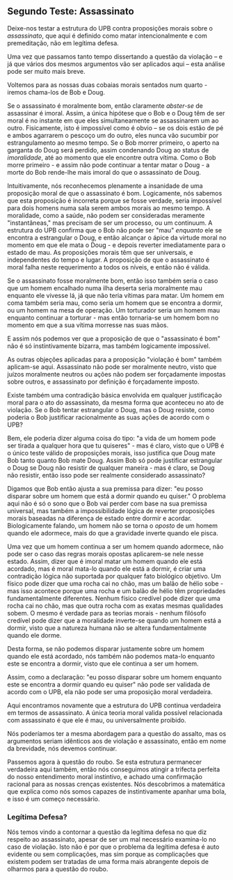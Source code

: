 ## Segundo Teste: Assassinato

Deixe-nos testar a estrutura do UPB contra proposições morais sobre o *assassinato*, que aqui é definido como matar intencionalmente e com premeditação, não em legítima defesa.

Uma vez que passamos tanto tempo dissertando a questão da violação – e já que vários dos mesmos argumentos vão ser aplicados aqui – esta análise pode ser muito mais breve.

Voltemos para as nossas duas cobaias morais sentados num quarto - iremos chama-los de Bob e Doug.

Se o assassinato é moralmente bom, então claramente *abster-se* de assassinar é imoral. Assim, a única hipótese que o Bob e o Doug têm de ser moral é no instante em que eles simultaneamente se assassinarem um ao outro. Fisicamente, isto é impossível como é obvio – se os dois estão de pé e ambos agarrarem o pescoço um do outro, eles nunca vão sucumbir por estrangulamento ao mesmo tempo. Se o Bob morrer primeiro, o aperto na garganta do Doug será perdido, assim condenando Doug ao status de *imoralidade*, até ao momento que ele encontre outra vítima. Como o Bob morre primeiro - e assim não pode continuar a tentar matar o Doug - a morte do Bob rende-lhe mais imoral do que o assassinato de Doug.

Intuitivamente, nós reconhecemos plenamente a insanidade de uma proposição moral de que o assassinato é bom. Logicamente, nós sabemos que esta proposição é incorreta porque se fosse verdade, seria impossível para dois homens numa sala serem ambos morais ao mesmo tempo. A moralidade, como a saúde, não podem ser consideradas meramente "instantâneas," mas precisam de ser um processo, ou um continuum. A estrutura do UPB confirma que o Bob não pode ser "mau" *enquanto* ele se encontra a estrangular o Doug, e então alcançar o ápice da virtude moral no momento em que ele mata o Doug - e depois reverter imediatamente para o estado de mau. As proposições morais têm que ser universais, e independentes do tempo e lugar. A proposição de que o assassinato é moral falha neste requerimento a todos os níveis, e então não é válida.
 
Se o assassinato fosse moralmente bom, então isso também seria o caso que um homem encalhado numa ilha deserta seria moralmente mau enquanto ele vivesse lá, já que não teria vítimas para matar. Um homem em coma também seria mau, como seria um homem que se encontra a dormir, ou um homem na mesa de operação. Um torturador seria um homem mau enquanto continuar a torturar - mas então tornaria-se um homem bom no momento em que a sua vítima morresse nas suas mãos.

E assim nós podemos ver que a proposição de que o "assassinato é bom" não é só instintivamente bizarra, mas também logicamente impossível.
 
As outras objeções aplicadas para a proposição "violação é bom" também aplicam-se aqui. Assassinato não pode ser moralmente neutro, visto que juízos moralmente neutros ou ações não podem ser forçadamente impostas sobre outros, e assassinato por definição é forçadamente imposto.
 
Existe também uma contradição básica envolvida em qualquer justificação moral para o ato do assassinato, da mesma forma que aconteceu no ato de violação. Se o Bob tentar estrangular o Doug, mas o Doug resiste, como poderia o Bob justificar racionalmente as suas ações de acordo com o UPB?

Bem, ele poderia dizer alguma coisa do tipo: "a vida de um homem pode ser tirada a qualquer hora que tu quiseres" - mas é claro, visto que o UPB é o único teste válido de proposições morais, isso justifica que Doug mate Bob tanto quanto Bob mate Doug. Assim Bob só pode justificar estrangular o Doug se Doug não resistir de qualquer maneira - mas é claro, se Doug não resistir, então isso pode ser realmente considerado assassinato?

Digamos que Bob então ajusta a sua premissa para dizer: "eu posso disparar sobre um homem que está a dormir quando eu quiser." O problema aqui não é só o sono que o Bob vai perder com base na sua premissa universal, mas também a impossibilidade lógica de reverter proposições morais baseadas na diferença de estado entre dormir e acordar. Biologicamente falando, um homem não se torna o *oposto* de um homem quando ele adormece, mais do que a gravidade inverte quando ele pisca.

Uma vez que um homem continua a ser um homem quando adormece, não pode ser o caso das regras morais opostas aplicarem-se nele nesse estado. Assim, dizer que é imoral matar um homem quando ele está acordado, mas é moral mata-lo quando ele está a dormir, é criar uma contradição lógica não suportada por qualquer fato biológico objetivo. Um físico pode dizer que uma rocha cai no chão, mas um balão de hélio sobe - mas isso acontece porque uma rocha e um balão de hélio têm propriedades fundamentalmente diferentes. Nenhum físico credível pode dizer que uma rocha cai no chão, mas que outra rocha com as exatas mesmas qualidades sobem. O mesmo é verdade para as teorias morais - nenhum filósofo credível pode dizer que a moralidade inverte-se quando um homem está a dormir, visto que a natureza humana não se altera fundamentalmente quando ele dorme.

Desta forma, se não podemos disparar justamente sobre um homem quando ele está acordado, nós também não podemos mata-lo enquanto este se encontra a dormir, visto que ele continua a ser um homem.

Assim, como a declaração: "eu posso disparar sobre um homem enquanto este se encontra a dormir quando eu quiser" não pode ser validada de acordo com o UPB, ela não pode ser uma proposição moral verdadeira.

Aqui encontramos novamente que a estrutura do UPB continua verdadeira em termos de assassinato. A única teoria moral valida possível relacionada com assassinato é que ele é mau, ou universalmente proibido.

Nós poderíamos ter a mesma abordagem para a questão do assalto, mas os argumentos seriam idênticos aos de violação e assassinato, então em nome da brevidade, nós devemos continuar.

Passemos agora à questão do roubo. Se esta estrutura permanecer verdadeira aqui também, então nós conseguimos atingir a trifecta perfeita do nosso entendimento moral instintivo, e achado uma confirmação racional para as nossas crenças existentes. Nós descobrimos a matemática que explica como nós somos capazes de instintivamente apanhar uma bola, e isso é um começo necessário.

### Legítima Defesa?

Nós temos vindo a contornar a questão da legítima defesa no que diz respeito ao assassinato, apesar de ser um mal necessário examina-lo no caso de violação. Isto não é por que o problema da legítima defesa é auto evidente ou sem complicações, mas sim porque as complicações que existem podem ser tratadas de uma forma mais abrangente depois de olharmos para a questão do roubo.
